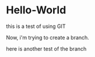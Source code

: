 # Hello-World

this is a test of using GIT

Now, i'm trying to create a branch.

here is another test of the branch
